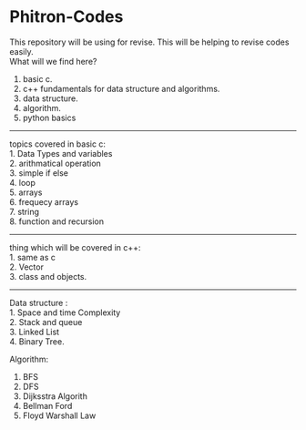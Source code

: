# Phitron-Codes
This repository will be using for revise. This will be helping to revise codes easily.<br>
<bold>What will we find here?</bold><br>
1. basic c.
2. c++ fundamentals for data structure and algorithms.
3. data structure.
4. algorithm.
5. python basics

<hr>
<bold>topics covered in basic c:</bold><br>
1. Data Types and variables<br>
2. arithmatical operation<br>
3. simple if else<br>
4. loop<br>
5. arrays<br>
6. frequecy arrays<br>
7. string<br>
8. function and recursion<br>
<hr>
thing which will be covered in c++: <br>
1. same as c<br>
2. Vector<br>
3. class and objects.<br>

<hr> 
Data structure :<br>
1. Space and time Complexity<br>
2. Stack and queue <br>
3. Linked List<br>
4. Binary Tree.<br>

Algorithm:<br>
1. BFS<br>
2. DFS<br>
3. Dijksstra Algorith<br>
4. Bellman Ford<br>
5. Floyd Warshall Law<br>

